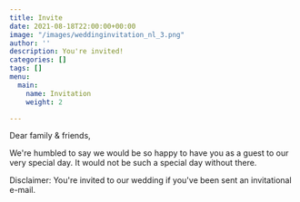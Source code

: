 ```yaml
---
title: Invite
date: 2021-08-18T22:00:00+00:00
image: "/images/weddinginvitation_nl_3.png"
author: ''
description: You're invited!
categories: []
tags: []
menu:
  main:
    name: Invitation
    weight: 2

---
```

Dear family & friends,

We're humbled to say we would be so happy to have you as a guest to our very special day. It would not be such a special day without there.

Disclaimer: You're invited to our wedding if you've been sent an invitational e-mail.